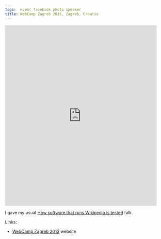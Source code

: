 ```yaml
---
tags:  event facebook photo speaker
title: WebCamp Zagreb 2013, Zagreb, Croatia
---
```

<iframe src="https://www.facebook.com/plugins/post.php?href=https%3A%2F%2Fwww.facebook.com%2Fmedia%2Fset%2F%3Fset%3Da.10154155139267290.1073741900.735252289%26type%3D3&width=500" width="500" height="597" style="border:none;overflow:hidden" scrolling="no" frameborder="0" allowTransparency="true"></iframe>

I gave my usual [How software that runs Wikipedia is tested](/how-software-that-runs-wikipedia-is-tested) talk.

Links:

- [WebCamp Zagreb 2013](https://2013.webcampzg.org/) website

